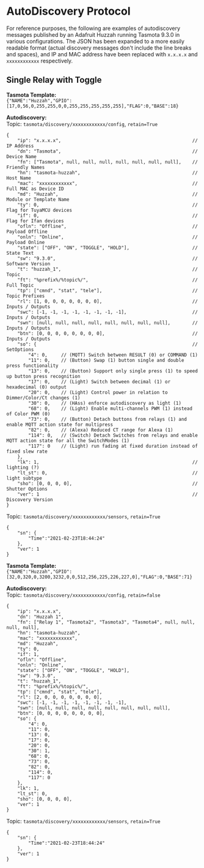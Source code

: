 # AutoDiscovery Protocol

For reference purposes, the following are examples of autodiscovery messages published by an Adafruit Huzzah running Tasmota 9.3.0 in various configurations.  The JSON has been expanded to a more easily readable format (actual discovery messages don't include the line breaks and spaces), and IP and MAC address have been replaced with `x.x.x.x` and `xxxxxxxxxxxx` respectively.


## Single Relay with Toggle

**Tasmota Template:**  
`{"NAME":"Huzzah","GPIO":[17,0,56,0,255,255,0,0,255,255,255,255,255],"FLAG":0,"BASE":18}`

**Autodiscovery:**  
Topic: `tasmota/discovery/xxxxxxxxxxxx/config`, `retain=True`

```jsonc
{
    "ip": "x.x.x.x",                                                // IP Address
    "dn": "Tasmota",                                                // Device Name 
    "fn": ["Tasmota", null, null, null, null, null, null, null],    // Friendly Names
    "hn": "tasmota-huzzah",                                         // Host Name
    "mac": "xxxxxxxxxxxx",                                          // Full MAC as Device ID
    "md": "Huzzah",                                                 // Module or Template Name
    "ty": 0,                                                        // Flag for TuyaMCU devices
    "if": 0,                                                        // Flag for Ifan devices
    "ofln": "Offline",                                              // Payload Offline
    "onln": "Online",                                               // Payload Online
    "state": ["OFF", "ON", "TOGGLE", "HOLD"],                       // State Text
    "sw": "9.3.0",                                                  // Software Version
    "t": "huzzah_1",                                                // Topic
    "ft": "%prefix%/%topic%/",                                      // Full Topic
    "tp": ["cmnd", "stat", "tele"],                                 // Topic Prefixes
    "rl": [1, 0, 0, 0, 0, 0, 0, 0],                                 // Inputs / Outputs
    "swc": [-1, -1, -1, -1, -1, -1, -1, -1],                        // Inputs / Outputs
    "swn": [null, null, null, null, null, null, null, null],        // Inputs / Outputs
    "btn": [0, 0, 0, 0, 0, 0, 0, 0],                                // Inputs / Outputs
    "so": {                                                         // SetOptions
        "4": 0,     // (MQTT) Switch between RESULT (0) or COMMAND (1)
        "11": 0,    // (Button) Swap (1) button single and double press functionality
        "13": 0,    // (Button) Support only single press (1) to speed up button press recognition
        "17": 0,    // (Light) Switch between decimal (1) or hexadecimal (0) output
        "20": 0,    // (Light) Control power in relation to Dimmer/Color/Ct changes (1)
        "30": 0,    // (HAss) enforce autodiscovery as light (1)
        "68": 0,    // (Light) Enable multi-channels PWM (1) instead of Color PWM (0)
        "73": 0,    // (Button) Detach buttons from relays (1) and enable MQTT action state for multipress
        "82": 0,    // (Alexa) Reduced CT range for Alexa (1)
        "114": 0,   // (Switch) Detach Switches from relays and enable MQTT action state for all the SwitchModes (1)
        "117": 0    // (Light) run fading at fixed duration instead of fixed slew rate
    },
    "lk": 1,                                                        // lighting (?)
    "lt_st": 0,                                                     // light subtype
    "sho": [0, 0, 0, 0],                                            // Shutter Options
    "ver": 1                                                        // Discovery Version
}
```

Topic: `tasmota/discovery/xxxxxxxxxxxx/sensors`, `retain=True`
```jsonc
{
    "sn": {
        "Time":"2021-02-23T18:44:24"
    },
    "ver": 1
}
```


**Tasmota Template:**  
`{"NAME":"Huzzah","GPIO":[32,0,320,0,3200,3232,0,0,512,256,225,226,227,0],"FLAG":0,"BASE":71}`

**Autodiscovery:**  
Topic: `tasmota/discovery/xxxxxxxxxxxx/config`, `retain=false`

```jsonc
{
    "ip": "x.x.x.x",
    "dn": "Huzzah 1",
    "fn": ["Relay 1", "Tasmota2", "Tasmota3", "Tasmota4", null, null, null, null],
    "hn": "tasmota-huzzah",
    "mac": "xxxxxxxxxxxx",
    "md": "Huzzah",
    "ty": 0,
    "if": 1,
    "ofln": "Offline",
    "onln": "Online",
    "state": ["OFF", "ON", "TOGGLE", "HOLD"],
    "sw": "9.3.0",
    "t": "huzzah_1",
    "ft": "%prefix%/%topic%/",
    "tp": ["cmnd", "stat", "tele"],
    "rl": [2, 0, 0, 0, 0, 0, 0, 0],
    "swc": [-1, -1, -1, -1, -1, -1, -1, -1],
    "swn": [null, null, null, null, null, null, null, null],
    "btn": [0, 0, 0, 0, 0, 0, 0, 0],
    "so": {
        "4": 0,
        "11": 0,
        "13": 0,
        "17": 0,
        "20": 0,
        "30": 1,
        "68": 0,
        "73": 0,
        "82": 0,
        "114": 0,
        "117": 0
    },
    "lk": 1,
    "lt_st": 0,
    "sho": [0, 0, 0, 0],
    "ver": 1
}
```

Topic: `tasmota/discovery/xxxxxxxxxxxx/sensors`, `retain=True`
```jsonc
{
    "sn": {
        "Time":"2021-02-23T18:44:24"
    },
    "ver": 1
}
```
